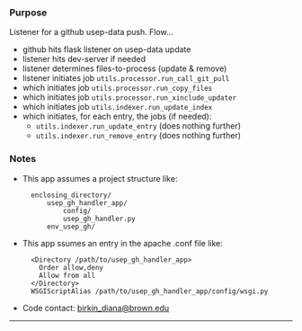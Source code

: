 ### Purpose

Listener for a github usep-data push. Flow...

- github hits flask listener on usep-data update
- listener hits dev-server if needed
- listener determines files-to-process (update & remove)
- listener initiates job `utils.processor.run_call_git_pull`
- which initiates job `utils.processor.run_copy_files`
- which initiates job `utils.processor.run_xinclude_updater`
- which initiates job `utils.indexer.run_update_index`
- which initiates, for each entry, the jobs (if needed):
    - `utils.indexer.run_update_entry` (does nothing further)
    - `utils.indexer.run_remove_entry` (does nothing further)


### Notes

- This app assumes a project structure like:

        enclosing_directory/
            usep_gh_handler_app/
                config/
                usep_gh_handler.py
            env_usep_gh/


- This app ssumes an entry in the apache .conf file like:

        <Directory /path/to/usep_gh_handler_app>
          Order allow,deny
          Allow from all
        </Directory>
        WSGIScriptAlias /path/to/usep_gh_handler_app/config/wsgi.py

- Code contact: birkin_diana@brown.edu

---
